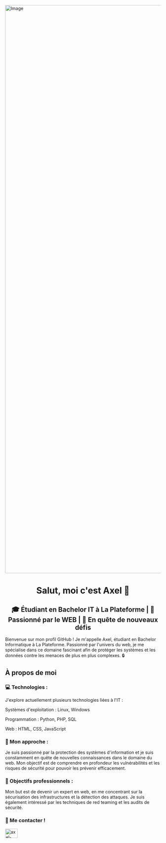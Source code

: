<img width="1834" alt="Image" src="https://github.com/user-attachments/assets/132eac52-656b-4bb5-bb2d-7d5739bae456" />

<h1 align="center" > Salut, moi c'est Axel 👋</h1>
<h2 align="center">🎓 Étudiant en Bachelor IT à La Plateforme | 🔐 Passionné par le WEB | 🚀 En quête de nouveaux défis</h2>

<p>Bienvenue sur mon profil GitHub ! Je m'appelle Axel, étudiant en Bachelor Informatique à La Plateforme. Passionné par l'univers du web, je me spécialise dans ce domaine fascinant afin de protéger les systèmes et les données contre les menaces de plus en plus complexes. 🔒</p>

<h2>À propos de moi</h2>
<h3>💻 Technologies :</h3>
<p>J'explore actuellement plusieurs technologies liées à l'IT :</p>

<p>Systèmes d'exploitation : Linux, Windows</p>
<p>Programmation : Python, PHP, SQL</p>
<p>Web : HTML, CSS, JavaScript </p>

<h3>🔐 Mon approche :</h3>
<p>Je suis passionné par la protection des systèmes d'information et je suis constamment en quête de nouvelles connaissances dans le domaine du web. Mon objectif est de comprendre en profondeur les vulnérabilités et les risques de sécurité pour pouvoir les prévenir efficacement.</p>

<h3>🎯 Objectifs professionnels :</h3>
<p>Mon but est de devenir un expert en web, en me concentrant sur la sécurisation des infrastructures et la détection des attaques. Je suis également intéressé par les techniques de red teaming et les audits de sécurité.</p>

<h3 align="left">📩 Me contacter !</h3>
<p align="left">
<a href="https://linkedin.com/in/axel-heureux" target="blank"><img align="center" src="https://raw.githubusercontent.com/rahuldkjain/github-profile-readme-generator/master/src/images/icons/Social/linked-in-alt.svg" alt="axel-heureux" height="30" width="40" /></a>
</p>
